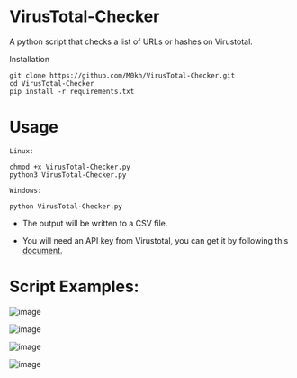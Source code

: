 # VirusTotal-Checker

A python script that checks a list of URLs or hashes on Virustotal.

Installation

```
git clone https://github.com/M0kh/VirusTotal-Checker.git
cd VirusTotal-Checker
pip install -r requirements.txt
```


# Usage

```
Linux:

chmod +x VirusTotal-Checker.py
python3 VirusTotal-Checker.py

Windows:

python VirusTotal-Checker.py
```

* The output will be written to a CSV file.

* You will need an API key from Virustotal, you can get it by following this [document.](https://support.virustotal.com/hc/en-us/articles/115002100149-API)


# Script Examples:

![image](https://github.com/M0kh/VirusTotal-Checker/assets/52209210/4f25dc3e-213d-47ac-9911-ebdd0e792b63)

![image](https://github.com/M0kh/VirusTotal-Checker/assets/52209210/f6af9cfc-3d94-4e42-8eb0-9d4ed652f3c7)

![image](https://github.com/M0kh/VirusTotal-Checker/assets/52209210/03282d95-7327-4681-91ed-9df37854eb14)

![image](https://github.com/M0kh/VirusTotal-Checker/assets/52209210/24205b79-bd82-4d5f-be56-22994f2a6118)
